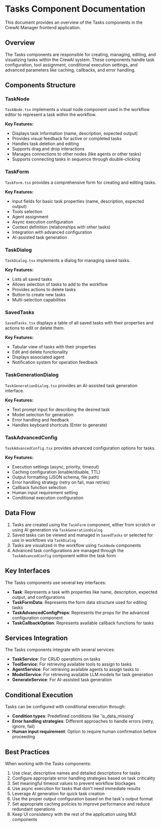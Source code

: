 # Tasks Component Documentation

This document provides an overview of the Tasks components in the CrewAI Manager frontend application.

## Overview

The Tasks components are responsible for creating, managing, editing, and visualizing tasks within the CrewAI system. These components handle task configuration, tool assignment, conditional execution settings, and advanced parameters like caching, callbacks, and error handling.

## Components Structure

### TaskNode

`TaskNode.tsx` implements a visual node component used in the workflow editor to represent a task within the workflow.

**Key Features:**
- Displays task information (name, description, expected output)
- Provides visual feedback for active or completed tasks
- Handles task deletion and editing
- Supports drag and drop interactions
- Manages connections to other nodes (like agents or other tasks)
- Supports connecting tasks in sequence through double-clicking

### TaskForm

`TaskForm.tsx` provides a comprehensive form for creating and editing tasks.

**Key Features:**
- Input fields for basic task properties (name, description, expected output)
- Tools selection
- Agent assignment
- Async execution configuration
- Context definition (relationships with other tasks)
- Integration with advanced configuration
- AI-assisted task generation

### TaskDialog

`TaskDialog.tsx` implements a dialog for managing saved tasks.

**Key Features:**
- Lists all saved tasks
- Allows selection of tasks to add to the workflow
- Provides actions to delete tasks
- Button to create new tasks
- Multi-selection capabilities

### SavedTasks

`SavedTasks.tsx` displays a table of all saved tasks with their properties and actions to edit or delete them.

**Key Features:**
- Tabular view of tasks with their properties
- Edit and delete functionality
- Displays associated agent
- Notification system for operation feedback

### TaskGenerationDialog

`TaskGenerationDialog.tsx` provides an AI-assisted task generation interface.

**Key Features:**
- Text prompt input for describing the desired task
- Model selection for generation
- Error handling and feedback
- Handles keyboard shortcuts (Enter to generate)

### TaskAdvancedConfig

`TaskAdvancedConfig.tsx` provides advanced configuration options for tasks.

**Key Features:**
- Execution settings (async, priority, timeout)
- Caching configuration (enable/disable, TTL)
- Output formatting (JSON schema, file path)
- Error handling strategy (retry on fail, max retries)
- Callback function selection
- Human input requirement setting
- Conditional execution configuration

## Data Flow

1. Tasks are created using the `TaskForm` component, either from scratch or using AI generation via `TaskGenerationDialog`
2. Saved tasks can be viewed and managed in `SavedTasks` or selected for use in workflows via `TaskDialog`
3. Tasks are visualized in the workflow using `TaskNode` components
4. Advanced task configurations are managed through the `TaskAdvancedConfig` component within the task form

## Key Interfaces

The Tasks components use several key interfaces:

- **Task**: Represents a task with properties like name, description, expected output, and configurations
- **TaskFormData**: Represents the form data structure used for editing tasks
- **TaskAdvancedConfigProps**: Represents the props for the advanced configuration component
- **TaskCallbackOption**: Represents available callback functions for tasks

## Services Integration

The Tasks components integrate with several services:

- **TaskService**: For CRUD operations on tasks
- **ToolService**: For retrieving available tools to assign to tasks
- **AgentService**: For retrieving available agents to assign tasks to
- **ModelService**: For retrieving available LLM models for task generation
- **GenerateService**: For AI-assisted task generation

## Conditional Execution

Tasks can be configured with conditional execution through:

- **Condition types**: Predefined conditions like 'is_data_missing'
- **Error handling strategies**: Different approaches to handle errors (retry, ignore, fail)
- **Human input requirement**: Option to require human confirmation before proceeding

## Best Practices

When working with the Tasks components:

1. Use clear, descriptive names and detailed descriptions for tasks
2. Configure appropriate error handling strategies based on task criticality
3. Set meaningful timeout values to prevent workflow blockages
4. Use async execution for tasks that don't need immediate results
5. Leverage AI generation for quick task creation
6. Use the proper output configuration based on the task's output format
7. Set appropriate caching policies to improve performance and reduce redundant operations
8. Keep UI consistency with the rest of the application using MUI components 